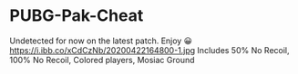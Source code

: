 # PUBG-Pak-Cheat
Undetected for now on the latest patch. Enjoy 😀
https://i.ibb.co/xCdCzNb/20200422164800-1.jpg
Includes 50% No Recoil, 100% No Recoil, Colored players, Mosiac Ground
